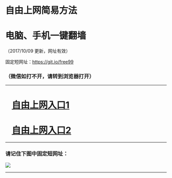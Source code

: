 ﻿# 自由上网简易方法

# 电脑、手机一键翻墙

（2017/10/09 更新，网址有效）

固定短网址：https://git.io/free99

### （微信如打不开，请转到浏览器打开）


***





# &nbsp;&nbsp; <a href="http://ft2189422093.fwq-tz-1001.info/fwqtz01.html?t=100900124486 " target="_blank">自由上网入口1</a>
# &nbsp;&nbsp; <a href="http://ft1616031440.fwq-tz-1002.info/fwqtz02.html?t=100900110948 " target="_blank">自由上网入口2</a>
***

### 请记住下图中固定短网址：

<img src="https://s3-us-west-2.amazonaws.com/fwq-1001/yjfq-20170905okok.png" /> 


***

